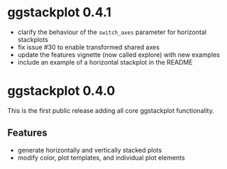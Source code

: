 # ggstackplot 0.4.1

* clarify the behaviour of the `switch_axes` parameter for horizontal stackplots
* fix issue #30 to enable transformed shared axes
* update the features vignette (now called explore) with new examples
* include an example of a horizontal stackplot in the README

# ggstackplot 0.4.0

This is the first public release adding all core ggstackplot functionality.

## Features

* generate horizontally and vertically stacked plots
* modify color, plot templates, and individual plot elements
